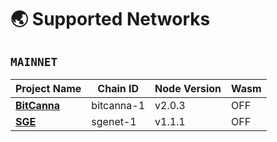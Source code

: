 # 🌏 Supported Networks

## `MAINNET`
|Project Name|Chain ID|Node Version|Wasm|
|------------|-----------|--------|------------|
|**[**BitCanna**](./mainnet/bitcanna/README.md)**|bitcanna-1|v2.0.3|OFF|
|**[**SGE**](./mainnet/sge/README.md)**|sgenet-1|v1.1.1|OFF|
